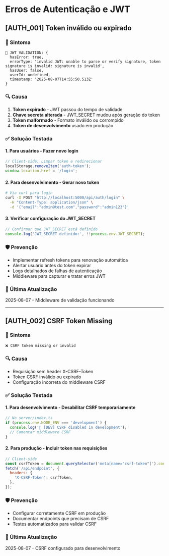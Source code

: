 # Erros de Autenticação e JWT

## [AUTH_001] Token inválido ou expirado

### 🚨 Sintoma

```
🔐 JWT VALIDATION: {
  hasError: true,
  errorType: 'invalid JWT: unable to parse or verify signature, token signature is invalid: signature is invalid',
  hasUser: false,
  userId: undefined,
  timestamp: '2025-08-07T14:55:50.513Z'
}
```

### 🔍 Causa

1. **Token expirado** - JWT passou do tempo de validade
2. **Chave secreta alterada** - JWT_SECRET mudou após geração do token
3. **Token malformado** - Formato inválido ou corrompido
4. **Token de desenvolvimento** usado em produção

### ✅ Solução Testada

#### 1. Para usuários - Fazer novo login

```javascript
// Client-side: Limpar token e redirecionar
localStorage.removeItem('auth-token');
window.location.href = '/login';
```

#### 2. Para desenvolvimento - Gerar novo token

```bash
# Via curl para login
curl -X POST "http://localhost:5000/api/auth/login" \
  -H "Content-Type: application/json" \
  -d '{"email":"admin@test.com","password":"admin123"}'
```

#### 3. Verificar configuração do JWT_SECRET

```javascript
// Confirmar que JWT_SECRET está definido
console.log('JWT_SECRET definido:', !!process.env.JWT_SECRET);
```

### 🛡️ Prevenção

- Implementar refresh tokens para renovação automática
- Alertar usuário antes do token expirar
- Logs detalhados de falhas de autenticação
- Middleware para capturar e tratar erros JWT

### 📅 Última Atualização

2025-08-07 - Middleware de validação funcionando

---

## [AUTH_002] CSRF Token Missing

### 🚨 Sintoma

```
❌ CSRF token missing or invalid
```

### 🔍 Causa

- Requisição sem header X-CSRF-Token
- Token CSRF inválido ou expirado
- Configuração incorreta do middleware CSRF

### ✅ Solução Testada

#### 1. Para desenvolvimento - Desabilitar CSRF temporariamente

```javascript
// No server/index.ts
if (process.env.NODE_ENV === 'development') {
  console.log('🔧 [DEV] CSRF disabled in development');
  // Comentar middleware CSRF
}
```

#### 2. Para produção - Incluir token nas requisições

```javascript
// Client-side
const csrfToken = document.querySelector('meta[name="csrf-token"]').content;
fetch('/api/endpoint', {
  headers: {
    'X-CSRF-Token': csrfToken,
  },
});
```

### 🛡️ Prevenção

- Configurar corretamente CSRF em produção
- Documentar endpoints que precisam de CSRF
- Testes automatizados para validar CSRF

### 📅 Última Atualização

2025-08-07 - CSRF configurado para desenvolvimento
